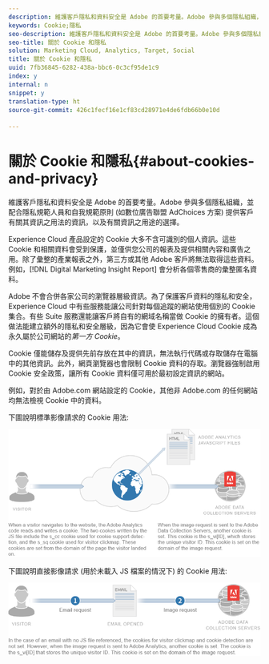 ```yaml
---
description: 維護客戶隱私和資料安全是 Adobe 的首要考量。Adobe 參與多個隱私組織，並配合隱私規範人員和自我規範原則 (如數位廣告聯盟 AdChoices 方案) 提供客戶有關其資訊之用法的資訊，以及有關資訊之用途的選擇。
keywords: Cookie;隱私
seo-description: 維護客戶隱私和資料安全是 Adobe 的首要考量。Adobe 參與多個隱私組織，並配合隱私規範人員和自我規範原則 (如數位廣告聯盟 AdChoices 方案) 提供客戶有關其資訊之用法的資訊，以及有關資訊之用途的選擇。
seo-title: 關於 Cookie 和隱私
solution: Marketing Cloud, Analytics, Target, Social
title: 關於 Cookie 和隱私
uuid: 7fb36845-6282-438a-bbc6-0c3cf95de1c9
index: y
internal: n
snippet: y
translation-type: ht
source-git-commit: 426c1fecf16e1cf83cd28971e4de6fdb66b0e10d

---
```



# 關於 Cookie 和隱私{#about-cookies-and-privacy}

維護客戶隱私和資料安全是 Adobe 的首要考量。Adobe 參與多個隱私組織，並配合隱私規範人員和自我規範原則 (如數位廣告聯盟 AdChoices 方案) 提供客戶有關其資訊之用法的資訊，以及有關資訊之用途的選擇。

Experience Cloud 產品設定的 Cookie 大多不含可識別的個人資訊。這些 Cookie 和相關資料會受到保護，並僅供您公司的報表及提供相關內容和廣告之用。除了彙整的產業報表之外，第三方或其他 Adobe 客戶將無法取得這些資料。例如，[!DNL Digital Marketing Insight Report] 會分析各個零售商的彙整匿名資料。

Adobe 不會合併各家公司的瀏覽器層級資訊。為了保護客戶資料的隱私和安全，Experience Cloud 中有些服務能讓公司針對每個追蹤的網站使用個別的 Cookie 集合。有些 Suite 服務還能讓客戶將自有的網域名稱當做 Cookie 的擁有者。這個做法能建立額外的隱私和安全層級，因為它會使 Experience Cloud Cookie 成為永久屬於公司網站的&#x200B;*第一方 Cookie*。

Cookie 僅能儲存及提供先前存放在其中的資訊，無法執行代碼或存取儲存在電腦中的其他資訊。此外，網頁瀏覽器也會限制 Cookie 資料的存取。瀏覽器強制啟用 Cookie 安全政策，讓所有 Cookie 資料僅可用於最初設定資訊的網站。

例如，對於由 Adobe.com 網站設定的 Cookie，其他非 Adobe.com 的任何網站均無法檢視 Cookie 中的資料。

下圖說明標準影像請求的 Cookie 用法:

![](assets/CookiesProcessGraphic-01.png)

下圖說明直接影像請求 (用於未載入 JS 檔案的情況下) 的 Cookie 用法:

![](assets/CookiesProcessGraphic2.png)

